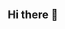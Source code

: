 ## Hi there 👋

<!--
**ParkSnack/parksnack** is a ✨ _special_ ✨ repository because its `README.md` (this file) appears on your GitHub profile.
<!DOCTYPE html>
<html lang="pt-BR">
<head>
  <meta charset="UTF-8" />
  <meta name="viewport" content="width=device-width, initial-scale=1.0" />
  <title>Park Snack | Bem-vindo</title>
  <link rel="stylesheet" href="css/style.css" />
</head>
<body>
  <header>
    <nav>
      <ul class="menu">
        <li><a href="index.html">Início</a></li>
        <li><a href="sobre.html">Sobre</a></li>
        <li><a href="produtos.html">Produtos</a></li>
        <li><a href="contato.html">Contato</a></li>
      </ul>
    </nav>
  </header>

  <main>
    <h1>Bem-vindo à Park Snack 🍿</h1>
    <p>Snacks irresistíveis para deixar seu dia mais saboroso!</p>
    <button onclick="window.location.href='produtos.html'">Ver Produtos</button>
  </main>

  <footer>
    <p>&copy; 2025 Park Snack. Todos os direitos reservados.</p>
  </footer>
</body>
</html>
body {
  font-family: Arial, sans-serif;
  margin: 0;
  padding: 0;
  background: #fffbe6;
  color: #333;
}

header {
  background: #ffcc00;
  padding: 10px 0;
  text-align: center;
}

.menu {
  list-style: none;
  padding: 0;
  margin: 0;
  display: flex;
  justify-content: center;
  gap: 20px;
}

.menu a {
  text-decoration: none;
  color: #000;
  font-weight: bold;
}

main {
  text-align: center;
  padding: 50px 20px;
}

footer {
  background: #ffcc00;
  text-align: center;
  padding: 10px;
  position: relative;
  bottom: 0;
  width: 100%;
}

<!DOCTYPE html>
<html lang="pt-BR">
<head>
  <meta charset="UTF-8">
  <meta name="viewport" content="width=device-width, initial-scale=1.0">
  <title>Park Snack | Produtos</title>
  <link rel="stylesheet" href="css/style.css">
</head>
<body>
  <header>
    <nav>
      <ul class="menu">
        <li><a href="index.html">Início</a></li>
        <li><a href="sobre.html">Sobre</a></li>
        <li><a href="produtos.html" class="ativo">Produtos</a></li>
        <li><a href="contato.html">Contato</a></li>
      </ul>
    </nav>
  </header>

  <main>
    <h1>Nossos Produtos</h1>
    <section class="produtos">
      <div class="card">
        <img src="img/pipoca.jpg" alt="Pipoca Doce">
        <h2>Pipoca Doce</h2>
        <p>Clássica e crocante, com cobertura caramelizada.</p>
        <span>R$ 7,00</span>
      </div>
      <div class="card">
        <img src="img/churros.jpg" alt="Churros">
        <h2>Churros</h2>
        <p>Recheado com doce de leite e açúcar com canela.</p>
        <span>R$ 6,00</span>
      </div>
      <div class="card">
        <img src="img/refrigerante.jpg" alt="Refrigerante">
        <h2>Refrigerante</h2>
        <p>Lata gelada: cola, guaraná ou laranja.</p>
        <span>R$ 5,00</span>
      </div>
    </section>
  </main>

  <footer>
    <p>&copy; 2025 Park Snack. Todos os direitos reservados.</p>
  </footer>
</body>
</html>

-->

